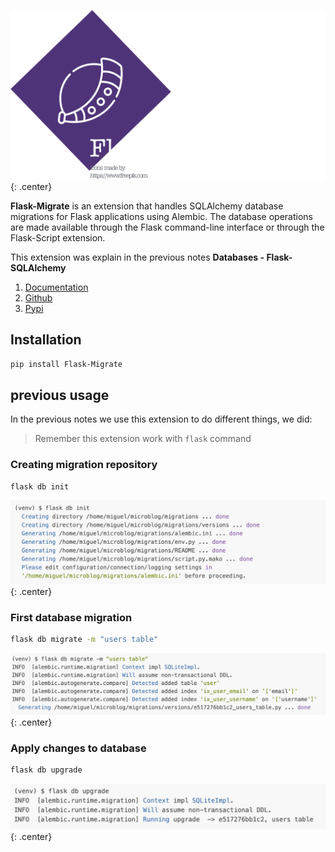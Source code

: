 ![flask-sqlalchemy-title.png](images/flask_migration.png){: .center}

**Flask-Migrate** is an extension that handles SQLAlchemy database migrations for Flask applications using Alembic. The database operations are made available through the Flask command-line interface or through the Flask-Script extension.

This extension was explain in the previous notes **Databases - Flask-SQLAlchemy** 

1. [Documentation](https://flask-migrate.readthedocs.io/en/latest/)
2. [Github](https://github.com/miguelgrinberg/flask-migrate)
3. [Pypi](https://pypi.org/project/Flask-Migrate/)

## Installation

```bash
pip install Flask-Migrate
```

## previous usage

In the previous notes we use this extension to do different things, we did:

> Remember this extension work with `flask` command

### Creating migration repository

```bash
flask db init
```
![flask-sqlalchemy-title.png](images/flask_migration_001.png){: .center}

### First database migration

```bash
flask db migrate -m "users table"
```
![flask-sqlalchemy-title.png](images/flask_migration_002.png){: .center}

### Apply changes to database

```bash
flask db upgrade
```
![flask-sqlalchemy-title.png](images/flask_migration_003.png){: .center}

